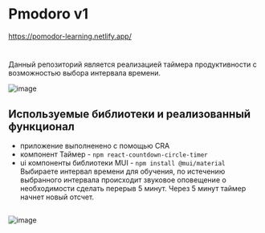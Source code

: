 # Pmodoro v1
https://pomodor-learning.netlify.app/
#
Данный репозиторий является реализацией таймера продуктивности с возможностью выбора интервала времени.

![image](https://user-images.githubusercontent.com/64264723/135459419-575c9749-25a9-4352-b1cd-c044df178ce4.png)

## Используемые библиотеки и реализованный функционал
- приложение выполненено с помощью CRA
- компонент Таймер - `npm react-countdown-circle-timer`
- ui компоненты библиотеки MUI - `npm install @mui/material`
Выбираете интервал времени для обучения, по истечению выбранного интервала происходит звуковое оповещение о необходимости сделать перерыв 5 минут. Через 5 минут таймер начнет новый отсчет. 
##
![image](https://user-images.githubusercontent.com/64264723/135460031-e59a54ff-0cb0-4cb9-a30c-8c9d5bb59a99.png)
